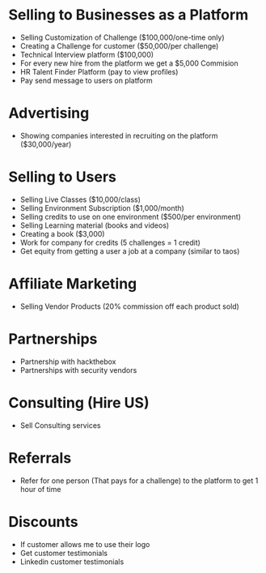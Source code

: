 # Selling to Businesses as a Platform
- Selling Customization of Challenge ($100,000/one-time only)
- Creating a Challenge for customer ($50,000/per challenge)
- Technical Interview platform ($100,000)
- For every new hire from the platform we get a $5,000 Commision
- HR Talent Finder Platform (pay to view profiles)
- Pay send message to users on platform

# Advertising
- Showing companies interested in recruiting on the platform ($30,000/year)

# Selling to Users
- Selling Live Classes ($10,000/class)
- Selling Environment Subscription ($1,000/month)
- Selling credits to use on one environment ($500/per environment)
- Selling Learning material (books and videos)
- Creating a book ($3,000)
- Work for company for credits (5 challenges = 1 credit)
- Get equity from getting a user a job at a company (similar to taos)

# Affiliate Marketing
- Selling Vendor Products (20% commission off each product sold)

# Partnerships
- Partnership with hackthebox
- Partnerships with security vendors

# Consulting (Hire US)
- Sell Consulting services

# Referrals
- Refer for one person (That pays for a challenge) to the platform to get 1 hour of time

# Discounts
- If customer allows me to use their logo
- Get customer testimonials
- Linkedin customer testimonials